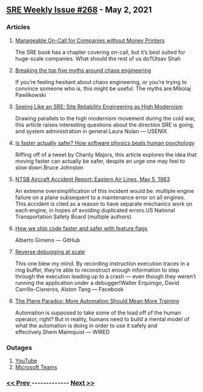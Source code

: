 ## [SRE Weekly Issue #268](https://sreweekly.com/sre-weekly-issue-268/) - May 2, 2021
### Articles

1. [Manageable On-Call for Companies without Money Printers](https://www.softwareatscale.dev/p/manageable-on-call-for-companies)

    The SRE book has a chapter covering on-call, but it’s best suited for huge-scale companies. What should the rest of us do?Utsav Shah
1. [Breaking the top five myths around chaos engineering](https://cloudcomputing-news.net/news/2021/apr/28/breaking-the-top-five-myths-around-chaos-engineering/)

    If you’re feeling hesitant about chaos engineering, or you’re trying to convince someone who is, this might be useful. The myths are:Mikolaj Pawlikowski
1. [Seeing Like an SRE: Site Reliability Engineering as High Modernism](https://www.usenix.org/publications/loginonline/seeing-sre-site-reliability-engineering-high-modernism)

    Drawing parallels to the high modernism movement during the cold war, this article raises interesting questions about the direction SRE is going, and system administration in general.Laura Nolan — USENIX
1. [Is faster actually safer? How software physics beats human psychology ](https://www.merkely.com/blog/is-faster-actually-safer-how-software-physics-beats-human-psychology./)

    Riffing off of a tweet by Charity Majors, this article explores the idea that moving faster can actually be safer, despite an urge one may feel to slow down.Bruce Johnston
1. [NTSB Aircraft Accident Report: Eastern Air Lines, May 5, 1983](http://libraryonline.erau.edu/online-full-text/ntsb/aircraft-accident-reports/AAR84-04.pdf)

    An extreme oversimplification of this incident would be: multiple engine failure on a plane subsequent to a maintenance error on all engines. This accident is cited as a reason to have separate mechanics work on each engine, in hopes of avoiding duplicated errors.US National Transportation Safety Board (multiple authors)
1. [How we ship code faster and safer with feature flags](https://github.blog/2021-04-27-ship-code-faster-safer-feature-flags/)

    Alberto Gimeno — GitHub
1. [Reverse debugging at scale](https://engineering.fb.com/2021/04/27/developer-tools/reverse-debugging/)

    This one blew my mind. By recording instruction execution traces in a ring buffer, they’re able to reconstruct enough information to step through the execution leading up to a crash — even though they weren’t running the application under a debugger!Walter Erquinigo, David Carrillo-Cisneros, Alston Tang — Facebook
1. [The Plane Paradox: More Automation Should Mean More Training](https://www.wired.com/story/opinion-the-plane-paradox-more-automation-should-mean-more-training/)

    Automation is supposed to take some of the load off of the human operator, right? But in reality, humans need to build a mental model of what the automation is doing in order to use it safely and effectively.Shem Malmquist — WIRED
### Outages

1. [YouTube](https://piunikaweb.com/2021/04/26/youtube-down-and-not-working-for-many-server-throwing-error-429/)
1. [Microsoft Teams](https://piunikaweb.com/2021/04/27/microsoft-teams-is-down-and-throwing-white-blank-screen/)

### [ << Prev ](sreweekly-267.md) ------------- [ Next >> ](sreweekly-269.md)
